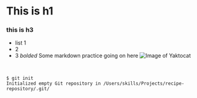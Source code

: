 # This is h1
### this is h3
- list 1
- 2
- 3
*bolded*
Some markdown practice going on here
![Image of Yaktocat](https://octodex.github.com/images/yaktocat.png)
<br>


```
$ git init
Initialized empty Git repository in /Users/skills/Projects/recipe-repository/.git/
```
